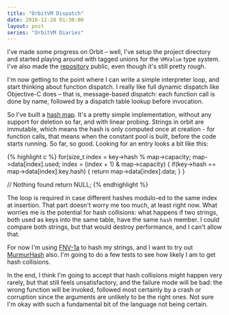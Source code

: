 ```yaml
---
title: "OrbitVM Dispatch"
date: 2016-12-28 01:30:00
layout: post
series: "OrbitVM Diaries"
---
```


I've made some progress on Orbit – well, I've setup the project directory and
started playing around with tagged unions for the `VMValue` type system. I've
also made the [repository][1] public, even though it's still pretty rough.

I'm now getting to the point where I can write a simple interpreter loop, and
start thinking about function dispatch. I really like full dynamic dispatch
like Objective-C does – that is, message-based dispatch: each function call is
done by name, followed by a dispatch table lookup before invocation.

So I've built a [hash map][2]. It's a pretty simple implementation, without any
support for deletion so far, and with linear probing. Strings in orbit are
immutable, which means the hash is only computed once at creation - for function
calls, that means when the constant pool is built, before the code starts
running. So far, so good. Looking for an entry looks a bit like this:

{% highlight c %}
for(size_t index = key->hash % map->capacity;
    map->data[index].used;
    index = (index +  1) & map->capacity)
{
    if(key->hash == map->data[index].key.hash) {
        return map->data[index].data;
    }
}

// Nothing found
return NULL;
{% endhighlight %}

The loop is required in case different hashes modulo-ed to the same index at
insertion. That part doesn't worry me too much, at least right now. What worries
me is the potential for hash collisions: what happens if two strings, both used
as keys into the same table, have the same `hash` member. I could compare both
strings, but that would destroy performance, and I can't allow that.

For now I'm using [FNV-1a][3] to hash my strings, and I want to try out
[MurmurHash][4] also. I'm going to do a few tests to see how likely I am to get
hash collisions.

In the end, I think I'm going to accept that hash collisions might happen very
rarely, but that still feels unsatisfactory, and the failure mode will be bad:
the wrong function will be invoked, followed most certainly by a crash or
corruption since the arguments are unlikely to be the right ones. Not sure I'm
okay with such a fundamental bit of the language not being certain.

   [1]: https://github.com/amyinorbit/orbitvm
   [2]: https://github.com/amyinorbit/orbitvm/blob/ada48b74e13255b7041644a68521470a5e422b66/src/liborbit/orbit_hashmap.c
   [3]: https://en.wikipedia.org/wiki/Fowler–Noll–Vo_hash_function
   [4]: https://sites.google.com/site/murmurhash/

